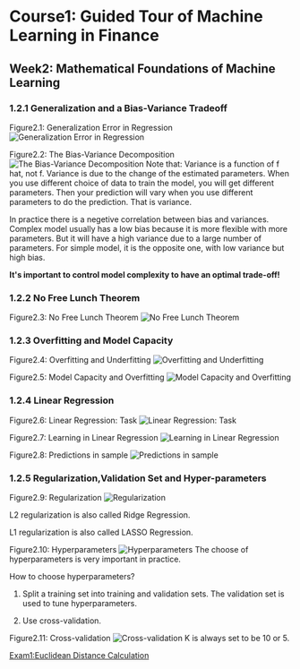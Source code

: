 # Course1: Guided Tour of Machine Learning in Finance
## Week2: Mathematical Foundations of Machine Learning

### 1.2.1 Generalization and a Bias-Variance Tradeoff

Figure2.1: Generalization Error in Regression
![Generalization Error in Regression](https://raw.githubusercontent.com/SuperSaiki/pics/master/MLinF10.png)

Figure2.2: The Bias-Variance Decomposition
![The Bias-Variance Decomposition](https://raw.githubusercontent.com/SuperSaiki/pics/master/MLinF11.png)
Note that: Variance is a function of f hat, not f. Variance is due to the change of the estimated parameters. When you use different choice of data to train the model, you will get different parameters. Then your prediction will vary when you use different parameters to do the prediction. That is variance.

In practice there is a negetive correlation between bias and variances. Complex model usually has a low bias because it is more flexible with more parameters. But it will have a high variance due to a large number of parameters. For simple model, it is the opposite one, with low variance but high bias.

**It's important to control model complexity to have an optimal trade-off!**

### 1.2.2 No Free Lunch Theorem
Figure2.3: No Free Lunch Theorem
![No Free Lunch Theorem](https://raw.githubusercontent.com/SuperSaiki/pics/master/MLinF12.png)

### 1.2.3 Overfitting and Model Capacity
Figure2.4: Overfitting and Underfitting
![Overfitting and Underfitting](https://raw.githubusercontent.com/SuperSaiki/pics/master/MLinF13.png)

Figure2.5: Model Capacity and Overfitting
![Model Capacity and Overfitting](https://raw.githubusercontent.com/SuperSaiki/pics/master/MLinF14.png)

### 1.2.4 Linear Regression
Figure2.6: Linear Regression: Task
![Linear Regression: Task](https://raw.githubusercontent.com/SuperSaiki/pics/master/MLinF15.png)

Figure2.7: Learning in Linear Regression
![Learning in Linear Regression](https://raw.githubusercontent.com/SuperSaiki/pics/master/MLinF16.png)

Figure2.8: Predictions in sample
![Predictions in sample](https://raw.githubusercontent.com/SuperSaiki/pics/master/MLinF17.png)

### 1.2.5 Regularization,Validation Set and Hyper-parameters

Figure2.9: Regularization
![Regularization](https://raw.githubusercontent.com/SuperSaiki/pics/master/MLinF18.png)

L2 regularization is also called Ridge Regression.

L1 regularization is also called LASSO Regression.

Figure2.10: Hyperparameters
![Hyperparameters](https://raw.githubusercontent.com/SuperSaiki/pics/master/MLinF19.png)
The choose of hyperparameters is very important in practice.

How to choose hyperparameters?

1) Split a training set into training and validation sets. The validation set is used to tune hyperparameters.

2)  Use cross-validation.

Figure2.11: Cross-validation
![Cross-validation](https://raw.githubusercontent.com/SuperSaiki/pics/master/MLinF20.png)
K is always set to be 10 or 5.

[Exam1:Euclidean Distance Calculation](https://github.com/SuperSaiki/Coursera-Machine-Learning-and-Reinforcement-Learning-in-Finance/blob/master/Euclidian_Distance_m1_ex1_v4-newV.ipynb)
